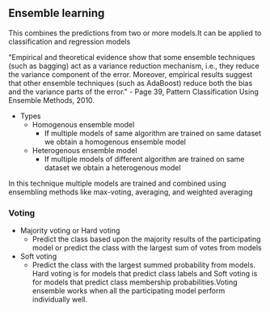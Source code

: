 ## Ensemble learning
 This combines the predictions from two or more models.It can be applied to classification and regression models


"Empirical and theoretical evidence show that some ensemble techniques (such as bagging) act as a variance reduction mechanism, i.e., they reduce the variance component of the error. Moreover, empirical results suggest that other ensemble techniques (such as AdaBoost) reduce both the bias and the variance parts of the error." - Page 39, Pattern Classification Using Ensemble Methods, 2010.

* Types
  + Homogenous ensemble model
    - If multiple models of same algorithm are trained on same dataset we obtain a homogenous ensemble model
  + Heterogenous ensemble model
    - If multiple models of different algorithm are trained on same dataset we obtain a heterogenous model

In this technique multiple models are trained and combined using ensembling methods like max-voting, averaging, and weighted averaging

### Voting
 + Majority voting or Hard voting
   - Predict the class based upon the majority results of the participating model or predict the class with the largest sum of votes from models
 + Soft voting
   -  Predict the class with the largest summed probability from models.  
 Hard voting is for models that predict class labels and Soft voting is for models that predict class membership probabilities.Voting ensemble works when all the participating model perform individually well.

